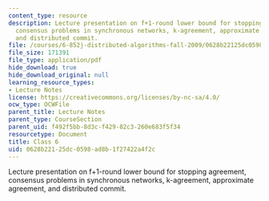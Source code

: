 ```yaml
---
content_type: resource
description: Lecture presentation on f+1-round lower bound for stopping agreement,
  consensus problems in synchronous networks, k-agreement, approximate agreement,
  and distributed commit.
file: /courses/6-852j-distributed-algorithms-fall-2009/0628b22125dc0598ad8b1f27422a4f2c_MIT6_852JF09_lec06.pdf
file_size: 171391
file_type: application/pdf
hide_download: true
hide_download_original: null
learning_resource_types:
- Lecture Notes
license: https://creativecommons.org/licenses/by-nc-sa/4.0/
ocw_type: OCWFile
parent_title: Lecture Notes
parent_type: CourseSection
parent_uid: f492f5bb-8d3c-f429-82c3-260e683f5f34
resourcetype: Document
title: Class 6
uid: 0628b221-25dc-0598-ad8b-1f27422a4f2c
---
```

Lecture presentation on f+1-round lower bound for stopping agreement, consensus problems in synchronous networks, k-agreement, approximate agreement, and distributed commit.
